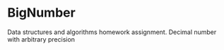 # BigNumber
Data structures and algorithms homework assignment. Decimal number with arbitrary precision
